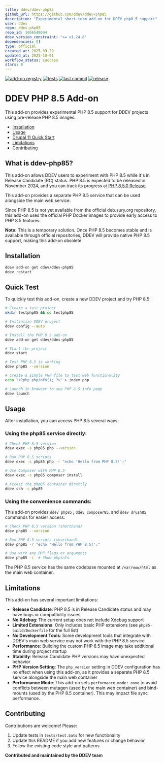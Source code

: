 ```yaml
---
title: ddev/ddev-php85
github_url: https://github.com/ddev/ddev-php85
description: "Experimental short-term add-on for DDEV php8.5 support"
user: ddev
repo: ddev-php85
repo_id: 1066548094
ddev_version_constraint: ">= v1.24.8"
dependencies: []
type: official
created_at: 2025-09-29
updated_at: 2025-10-01
workflow_status: success
stars: 0
---
```


[![add-on registry](https://img.shields.io/badge/DDEV-Add--on_Registry-blue)](https://addons.ddev.com)
[![tests](https://github.com/ddev/ddev-php85/actions/workflows/tests.yml/badge.svg?branch=main)](https://github.com/ddev/ddev-php85/actions/workflows/tests.yml?query=branch%3Amain)
[![last commit](https://img.shields.io/github/last-commit/ddev/ddev-php85)](https://github.com/ddev/ddev-php85/commits)
[![release](https://img.shields.io/github/v/release/ddev/ddev-php85)](https://github.com/ddev/ddev-php85/releases/latest)

# DDEV PHP 8.5 Add-on <!-- omit in toc -->

This add-on provides experimental PHP 8.5 support for DDEV projects using pre-release PHP 8.5 images.

* [Installation](#installation)
* [Usage](#usage)
* [Drupal 11 Quick Start](https://github.com/ddev/ddev-php85/blob/main/README.drupal11.md)
* [Limitations](#limitations)
* [Contributing](#contributing)

## What is ddev-php85?

This add-on allows DDEV users to experiment with PHP 8.5 while it's in Release Candidate (RC) status. PHP 8.5 is expected to be released in November 2024, and you can track its progress at [PHP 8.5.0 Release](https://www.php.net/index.php#2025-09-25-3).

This add-on provides a separate PHP 8.5 service that can be used alongside the main web service.

Since PHP 8.5 is not yet available from the official deb.sury.org repository, this add-on uses the official PHP Docker images to provide early access to PHP 8.5 features.

**Note:** This is a temporary solution. Once PHP 8.5 becomes stable and is available through official repositories, DDEV will provide native PHP 8.5 support, making this add-on obsolete.

## Installation

```bash
ddev add-on get ddev/ddev-php85
ddev restart
```

## Quick Test

To quickly test this add-on, create a new DDEV project and try PHP 8.5:

```bash
# Create a test project
mkdir testphp85 && cd testphp85

# Initialize DDEV project
ddev config --auto

# Install the PHP 8.5 add-on
ddev add-on get ddev/ddev-php85

# Start the project
ddev start

# Test PHP 8.5 is working
ddev php85 --version

# Create a simple PHP file to test web functionality
echo "<?php phpinfo(); ?>" > index.php

# Launch in browser to see PHP 8.5 info page
ddev launch
```

## Usage

After installation, you can access PHP 8.5 several ways:

### Using the php85 service directly:

```bash
# Check PHP 8.5 version
ddev exec -s php85 php --version

# Run PHP 8.5 scripts
ddev exec -s php85 php -r "echo 'Hello from PHP 8.5!';"

# Use Composer with PHP 8.5
ddev exec -s php85 composer install

# Access the php85 container directly
ddev ssh -s php85
```

### Using the convenience commands:

This add-on provides  `ddev php85` , `ddev composer85`, and `ddev drush85` commands for easier access:

```bash
# Check PHP 8.5 version (shorthand)
ddev php85 --version

# Run PHP 8.5 scripts (shorthand)
ddev php85 -r "echo 'Hello from PHP 8.5!';"

# Use with any PHP flags or arguments
ddev php85 -i  # Show phpinfo
```

The PHP 8.5 service has the same codebase mounted at `/var/www/html` as the main web container.

## Limitations

This add-on has several important limitations:

- **Release Candidate**: PHP 8.5 is in Release Candidate status and may have bugs or compatibility issues
- **No Xdebug**: The current setup does not include Xdebug support
- **Limited Extensions**: Only includes basic PHP extensions (see `php85-build/Dockerfile` for the full list)
- **No Development Tools**: Some development tools that integrate with DDEV's main web service may not work with the PHP 8.5 service
- **Performance**: Building the custom PHP 8.5 image may take additional time during project startup
- **Stability**: Release Candidate PHP versions may have unexpected behavior
- **PHP Version Setting**: The `php_version` setting in DDEV configuration has no effect when using this add-on, as it provides a separate PHP 8.5 service alongside the main web container
- **Performance Mode**: This add-on sets `performance_mode: none` to avoid conflicts between mutagen (used by the main web container) and bind-mounts (used by the PHP 8.5 container). This may impact file sync performance.

## Contributing

Contributions are welcome! Please:

1. Update tests in `tests/test.bats` for new functionality
2. Update this README if you add new features or change behavior
3. Follow the existing code style and patterns

**Contributed and maintained by the DDEV team**
